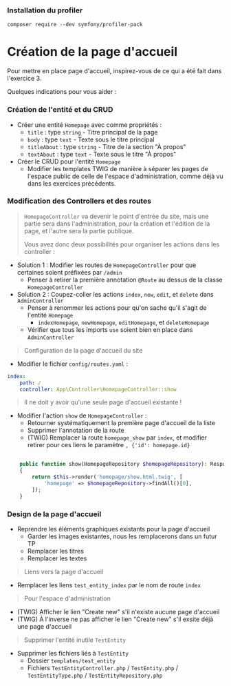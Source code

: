 
### Installation du profiler

`composer require --dev symfony/profiler-pack`

# Création de la page d'accueil

Pour mettre en place page d'accueil, inspirez-vous de ce qui a été fait dans l'exercice 3.

Quelques indications pour vous aider : 

### Création de l'entité et du CRUD

* Créer une entité `Homepage` avec comme propriétés :
    * `title` : type `string` - Titre principal de la page
    * `body` : type `text` - Texte sous le titre principal
    * `titleAbout` : type `string` - Titre de la section "À propos" 
    * `textAbout` : type `text` - Texte sous le titre "À propos"
* Créer le CRUD pour l'entité `Homepage`
    * Modifier les templates TWIG de manière à séparer les pages de l'espace public de celle de l'espace d'administration, comme déjà vu dans les exercices précédents.
 
### Modification des Controllers et des routes

> `HomepageController` va devenir le point d'entrée du site, mais une partie sera dans l'administration, pour la création et l'édition de la page, et l'autre sera la partie publique. 
> 
> Vous avez donc deux possibilités pour organiser les actions dans les controller :

* Solution 1 : Modifier les routes de `HomepageController` pour que certaines soient préfixées par `/admin` 
    * Penser à retirer la première annotation `@Route` au dessus de la classe `HomepageController`
* Solution 2 : Coupez-coller les actions `index`, `new`, `edit`, et `delete` dans `AdminController` 
    * Penser à renommer les actions pour qu'on sache qu'il s'agit de l'entité `Homepage`
        * `indexHomepage`, `newHomepage`, `editHomepage`, et `deleteHomepage`
    * Vérifier que tous les imports `use` soient bien en place dans `AdminController`

> Configuration de la page d'accueil du site

* Modifier le fichier `config/routes.yaml` : 
```yaml
index:
    path: /
    controller: App\Controller\HomepageController::show
```

> Il ne doit y avoir qu'une seule page d'accueil existante !
* Modifier l'action `show` de `HomepageController` :
    * Retourner systématiquement la première page d'accueil de la liste
    * Supprimer l'annotation de la route 
    * (TWIG) Remplacer la route `homepage_show` par `index`, et modifier retirer pour ces liens le paramètre `, {'id': homepage.id}`

```php
    
    public function show(HomepageRepository $homepageRepository): Response
    {
        return $this->render('homepage/show.html.twig', [
            'homepage' => $homepageRepository->findAll()[0],
        ]);
    }
```


### Design de la page d'accueil

* Reprendre les éléments graphiques existants pour la page d'accueil
    * Garder les images existantes, nous les remplacerons dans un futur TP
    * Remplacer les titres
    * Remplacer les textes

> Liens vers la page d'accueil
* Remplacer les liens `test_entity_index` par le nom de route `index` 

> Pour l'espace d'administration
* (TWIG) Afficher le lien "Create new" s'il n'existe aucune page d'accueil
* (TWIG) À l'inverse ne pas afficher le lien "Create new" s'il exsite déjà une page d'accueil

> Supprimer l'entité inutile `TestEntity`
* Supprimer les fichiers liés à `TestEntity`
    * Dossier `templates/test_entity`
    * Fichiers `TestEntityController.php` / `TestEntity.php` / `TestEntityType.php` / `TestEntityRepository.php`
    
